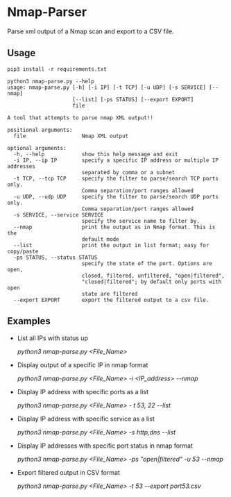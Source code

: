 # Nmap-Parser
Parse xml output of a Nmap scan and export to a CSV file.

## Usage
```
pip3 install -r requirements.txt
```

```
python3 nmap-parse.py --help
usage: nmap-parse.py [-h] [-i IP] [-t TCP] [-u UDP] [-s SERVICE] [--nmap]
                     [--list] [-ps STATUS] [--export EXPORT]
                     file

A tool that attempts to parse nmap XML output!!

positional arguments:
  file                  Nmap XML output

optional arguments:
  -h, --help            show this help message and exit
  -i IP, --ip IP        specify a specific IP address or multiple IP addresses
                        separated by comma or a subnet
  -t TCP, --tcp TCP     specify the filter to parse/search TCP ports only.
                        Comma separation/port ranges allowed
  -u UDP, --udp UDP     specify the filter to parse/search UDP ports only.
                        Comma separation/port ranges allowed
  -s SERVICE, --service SERVICE
                        specify the service name to filter by.
  --nmap                print the output as in Nmap format. This is the
                        default mode
  --list                print the output in list format; easy for copy/paste
  -ps STATUS, --status STATUS
                        specify the state of the port. Options are open,
                        closed, filtered, unfiltered, "open|filtered",
                        "closed|filtered"; by default only ports with open
                        state are filtered
  --export EXPORT       export the filtered output to a csv file.
```

## Examples
- List all IPs with status up

    *python3 nmap-parse.py <File_Name>*
- Display output of a specific IP in nmap format

    *python3 nmap-parse.py <File_Name> -i <IP_address> --nmap*
- Display IP address with specific ports as a list

    *python3 nmap-parse.py <File_Name> - t 53, 22 --list*
- Display IP address with specific service as a list

    *python3 nmap-parse.py <File_Name> -s http,dns --list*
- Display IP addresses with specific port status in nmap format

    *python3 nmap-parse.py <File_Name> -ps "open|filtered" -u 53 --nmap*
- Export filtered output in CSV format

    *python3 nmap-parse.py <File_Name> -t 53 --export port53.csv*
